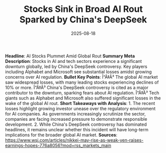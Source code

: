 ﻿---
title: Stocks Sink in Broad AI Rout Sparked by China's DeepSeek
date: '2025-08-18'
category: Markets
image: "/images/generated/briefs/2025-08-18/stocks-sink-in-broad-ai-rout-sparked-by-chinas-deepseek.svg"

summary: ''
slug: stocks sink in broad ai rout sparked by chinas deepseek
source_urls:
- https://www.wsj.com/articles/nikkei-may-rise-as-weak-yen-raises-earnings-hopes-776a8056?mod=rss_markets_main
seo:
  title: Stocks Sink in Broad AI Rout Sparked by China's DeepSeek | Hash n Hedge
  description: ''
  keywords:
  - news
  - markets
  - brief
---

**Headline**: AI Stocks Plummet Amid Global Rout  **Summary Meta Description**: Stocks in AI and tech sectors experience a significant downturn globally, led by China's DeepSeek controversy. Key players including Alphabet and Microsoft see substantial losses amidst growing concerns over AI regulation.  **Bullet Key Points**:  Î“Ã‡Ã³ The global AI market saw widespread losses, with many leading stocks experiencing declines of 10% or more. Î“Ã‡Ã³ China's DeepSeek controversy is cited as a major contributor to the downturn, sparking fears about AI regulation. Î“Ã‡Ã³ Tech giants such as Alphabet and Microsoft also suffered significant losses in the wake of the global AI rout.  **Short Takeaways with Analysis**:  1. The recent losses highlight growing investor unease over the regulatory environment for AI companies. As governments increasingly scrutinize the sector, companies are facing increased pressure to demonstrate responsible development. 2. While China's DeepSeek controversy has dominated headlines, it remains unclear whether this incident will have long-term implications for the broader global AI market.  **Sources**: https://www.wsj.com/articles/nikkei-may-rise-as-weak-yen-raises-earnings-hopes-776a8056?mod=rss_markets_main 
